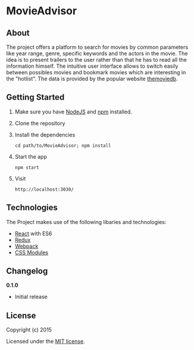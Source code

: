 # MovieAdvisor

> 

## About

The project offers a platform to search for movies by common parameters like year range, genre, specific keywords and 
the actors in the movie. The idea is to present trailers to the user rather than that he has to read all the information
himself. The intuitive user interface allows to switch easily between possibles movies and bookmark movies which are
interesting in the "hotlist". The data is provided by the popular website [themoviedb](https://www.themoviedb.org/).

## Getting Started


1. Make sure you have [NodeJS](https://nodejs.org/) and [npm](https://www.npmjs.com/) installed.
2. Clone the repository
3. Install the dependencies
    
    ```
    cd path/to/MovieAdvisor; npm install
    ```

4. Start the app
    
    ```
    npm start
    ```
5. Visit

    ```
    http://localhost:3030/
    ```
## Technologies
The Project makes use of the following libaries and technologies:

- [React](https://facebook.github.io/react/) with ES6
- [Redux](http://redux.js.org/)
- [Webpack](https://github.com/webpack/webpack)
- [CSS Modules](https://github.com/css-modules/css-modules)

## Changelog

__0.1.0__

- Initial release

## License

Copyright (c) 2015

Licensed under the [MIT license](LICENSE).
